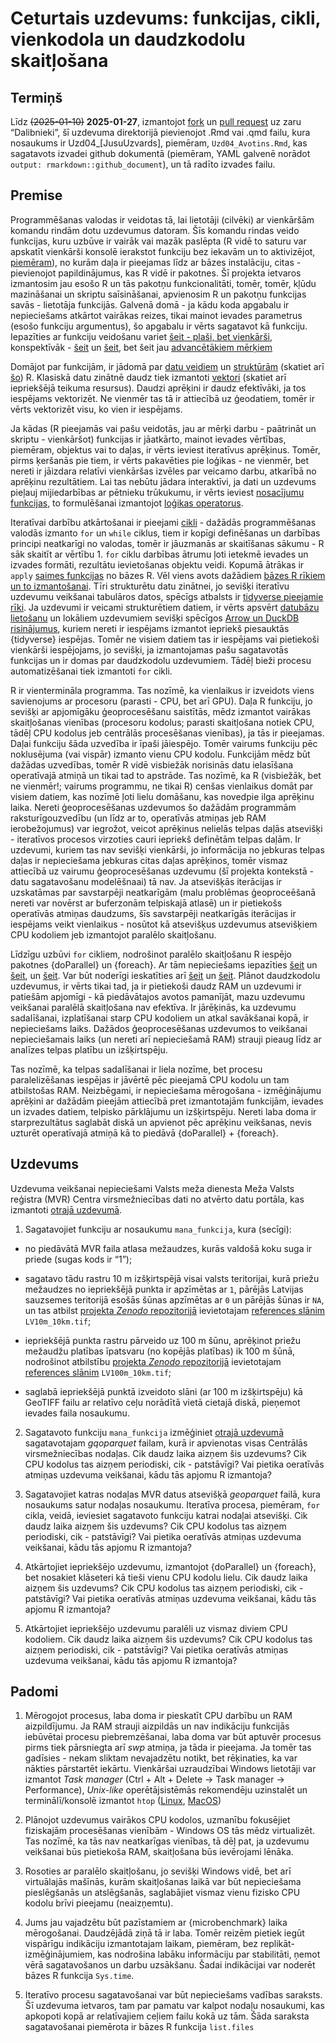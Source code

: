 Ceturtais uzdevums: funkcijas, cikli, vienkodola un daudzkodolu
skaitļošana
================

## Termiņš

Līdz ~~(2025-01-10)~~ **2025-01-27**, izmantojot
[fork](https://docs.github.com/en/pull-requests/collaborating-with-pull-requests/working-with-forks/fork-a-repo)
un [pull
request](https://docs.github.com/en/pull-requests/collaborating-with-pull-requests/proposing-changes-to-your-work-with-pull-requests/creating-a-pull-request-from-a-fork)
uz zaru “Dalibnieki”, šī uzdevuma direktorijā pievienojot .Rmd vai .qmd
failu, kura nosaukums ir Uzd04\_\[JusuUzvards\], piemēram,
`Uzd04_Avotins.Rmd`, kas sagatavots izvadei github dokumentā (piemēram,
YAML galvenē norādot `output: rmarkdown::github_document`), un tā radīto
izvades failu.

## Premise

Programmēšanas valodas ir veidotas tā, lai lietotāji (cilvēki) ar
vienkāršām komandu rindām dotu uzdevumus datoram. Šīs komandu rindas
veido funkcijas, kuru uzbūve ir vairāk vai mazāk paslēpta (R vidē to
saturu var apskatīt vienkārši konsolē ierakstot funkciju bez iekavām un
to aktivizējot,
[piemēram](https://intro2r.com/looking-behind-the-curtain.html)), no
kurām daļa ir pieejamas līdz ar bāzes instalāciju, citas - pievienojot
papildinājumus, kas R vidē ir pakotnes. Šī projekta ietvaros izmantosim
jau esošo R un tās pakotņu funkcionalitāti, tomēr, tomēr, kļūdu
mazināšanai un skriptu saīsināšanai, apvienosim R un pakotņu funkcijas
savās - lietotāja funkcijās. Galvenā domā - ja kādu koda apgabalu ir
nepieciešams atkārtot vairākas reizes, tikai mainot ievades parametrus
(esošo funkciju argumentus), šo apgabalu ir vērts sagatavot kā funkciju.
Iepazīties ar funkciju veidošanu variet [šeit - plaši, bet
vienkārši](https://intro2r.com/functions-in-r.html), konspektīvāk -
[šeit](https://r4ds.hadley.nz/functions) un
[šeit](https://r4ds.had.co.nz/functions.html), bet šeit jau
[advancētākiem mērķiem](http://adv-r.had.co.nz/Functions.html)

Domājot par funkcijām, ir jādomā par [datu
veidiem](https://intro2r.com/data-types.html) un
[struktūrām](https://intro2r.com/data-structures.html) (skatiet arī
[šo](http://adv-r.had.co.nz/Data-structures.html)) R. Klasiskā datu
zinātnē daudz tiek izmantoti
[vektori](https://r4ds.had.co.nz/vectors.html) (skatiet arī iepriekšējā
teikuma resursus). Daudzi aprēķini ir daudz efektīvāki, ja tos iespējams
vektorizēt. Ne vienmēr tas tā ir attiecībā uz ģeodatiem, tomēr ir vērts
vektorizēt visu, ko vien ir iespējams.

Ja kādas (R pieejamās vai pašu veidotās, jau ar mērķi darbu - paātrināt
un skriptu - vienkāršot) funkcijas ir jāatkārto, mainot ievades
vērtības, piemēram, objektus vai to daļas, ir vērts ieviest iteratīvus
aprēķinus. Tomēr, pirms ķeršanās pie tiem, ir vērts pakavēties pie
loģikas - ne vienmēr, bet nereti ir jāizdara relatīvi vienkāršas izvēles
par veicamo darbu, atkarībā no aprēķinu rezultātiem. Lai tas nebūtu
jādara interaktīvi, ja dati un uzdevums pieļauj mijiedarbības ar
pētnieku trūkukumu, ir vērts ieviest [nosacījumu
funkcijas](https://intro2r.com/conditional-statements.html), to
formulēšanai izmantojot [loģikas
operatorus](https://intro2r.com/combining-logical-operators.html).

Iteratīvai darbību atkārtošanai ir pieejami
[cikli](https://intro2r.com/loops.html) - dažādās programmēšanas valodās
izmanto `for` un `while` ciklus, tiem ir kopīgi definēšanas un darbības
principi neatkarīgi no valodas, tomēr ir jāuzmanās ar skaitīšanas
sākumu - R sāk skaitīt ar vērtību 1. `for` ciklu darbības ātrumu ļoti
ietekmē ievades un izvades formāti, rezultātu ievietošanas objektu
veidi. Kopumā ātrākas ir `apply` [saimes
funkcijas](https://intro2r.com/loops.html#if-not-loops-then-what) no
bāzes R. Vēl viens avots dažādiem [bāzes R rīkiem un to
izmantošanai](https://r4ds.hadley.nz/base-r). Tīri strukturētu datu
zinātnei, jo sevišķi iteratīvu uzdevumu veikšanai tabulāros datos,
spēcīgs atbalsts ir [tidyverse pieejamie
rīki](https://r4ds.hadley.nz/iteration). Ja uzdevumi ir veicami
strukturētiem datiem, ir vērts apsvērt [datubāzu
lietošanu](https://r4ds.hadley.nz/databases) un lokāliem uzdevumiem
sevišķi spēcīgos [Arrow un DuckDB
risinājumus](https://r4ds.hadley.nz/arrow), kuriem nereti ir iespējams
izmantot iepriekš piesauktās {tidyverse} iespējas. Tomēr ne visiem
datiem tas ir iespējams vai pietiekoši vienkārši iespējojams, jo
sevišķi, ja izmantojamas pašu sagatavotās funkcijas un ir domas par
daudzkodolu uzdevumiem. Tādēļ bieži procesu automatizēšanai tiek
izmantoti `for` cikli.

R ir vientermināla programma. Tas nozīmē, ka vienlaikus ir izveidots
viens savienojums ar procesoru (parasti - CPU, bet arī GPU). Daļa R
funkciju, jo sevišķi ar apjomīgāku ģeoprocesēšanu saistītās, mēdz
izmantot vairākas skaitļošanas vienības (procesoru kodolus; parasti
skaitļošana notiek CPU, tādēļ CPU kodolus jeb centrālās procesēšanas
vienības), ja tās ir pieejamas. Daļai funkciju šāda uzvedība ir īpaši
jāiespējo. Tomēr vairums funkciju pēc noklusējuma (vai vispār) izmanto
vienu CPU kodolu. Funkcijām mēdz būt dažādas uzvedības, tomēr R vidē
visbiežāk norisinās datu ielasīšana operatīvajā atmiņā un tikai tad to
apstrāde. Tas nozīmē, ka R (visbiežāk, bet ne vienmēr!; vairums
programmu, ne tikai R) cenšas vienlaikus domāt par visiem datiem, kas
nozīmē ļoti lielu domāšanu, kas novedpie ilga aprēķinu laika. Nereti
ģeoprocesēšanas uzdevumos šo dažādām programmām raksturīgouzvedību (un
līdz ar to, operatīvās atmiņas jeb RAM ierobežojumus) var iegrožot,
veicot aprēķinus nelielās telpas daļās atsevišķi - iteratīvos procesos
virzoties cauri iepriekš definētām telpas daļām. Ir uzdevumi, kuriem tas
nav sevišķi vienkārši, jo informācija no jebkuras telpas daļas ir
nepieciešama jebkuras citas daļas aprēķinos, tomēr vismaz attiecībā uz
vairumu ģeoprocesēšanas uzdevumu (šī projekta kontekstā - datu
sagatavošanu modelēšnaai) tā nav. Ja atsevišķās iterācijas ir uzskatāmas
par savstarpēji neatkarīgām (malu problēmas ģeoproceēšanā nereti var
novērst ar buferzonām telpiskajā atlasē) un ir pietiekošs operatīvās
atmiņas daudzums, šīs savstarpēji neatkarīgās iterācijas ir iespējams
veikt vienlaikus - nosūtot kā atsevišķus uzdevumus atsevišķiem CPU
kodoliem jeb izmantojot paralēlo skaitļošanu.

Līdzīgu uzbūvi `for` cikliem, nodrošinot paralēlo skaitļošanu R iespējo
pakotnes {doParallel} un {foreach}. Ar tām nepieciešams iepazīties
[šeit](https://cran.r-project.org/web/packages/doParallel/vignettes/gettingstartedParallel.pdf)
un
[šeit](https://cran.r-project.org/web/packages/foreach/vignettes/foreach.html),
un
[šeit](https://unc-libraries-data.github.io/R-Open-Labs/Extras/Parallel/foreach.html).
Var būt noderīgi ieskatīties arī
[šeit](https://privefl.github.io/blog/a-guide-to-parallelism-in-r/) un
[šeit](http://pablobarbera.com/ECPR-SC105/code/02-parallel-computing.html).
Plānot daudzkodolu uzdevumus, ir vērts tikai tad, ja ir pietiekoši daudz
RAM un uzdevumi ir patiešām apjomīgi - kā piedāvātajos avotos pamanījāt,
mazu uzdevumu veikšanai paralēlā skaitļošana nav efektīva. Ir jārēķinās,
ka uzdevumu sadalīšanai, izplatīšanai starp CPU kodoliem un atkal
savākšanai kopā, ir nepieciešams laiks. Dažādos ģeoprocesēšanas
uzdevumos to veikšanai nepieciešamais laiks (un nereti arī nepieciešamā
RAM) strauji pieaug līdz ar analīzes telpas platību un izšķirtspēju.

Tas nozīmē, ka telpas sadalīšanai ir liela nozīme, bet procesu
paralelizēšanas iespējas ir jāvērtē pēc pieejamā CPU kodolu un tam
atbilstošas RAM. Neizbēgami, ir nepieciešama mērogošana - izmēģinājumu
aprēķini ar dažādām pieejām attiecībā pret izmantotajām funkcijām,
ievades un izvades datiem, telpisko pārklājumu un izšķirtspēju. Nereti
laba doma ir starprezultātus saglabāt diskā un apvienot pēc aprēķinu
veikšanas, nevis uzturēt operatīvajā atmiņā kā to piedāvā {doParallel} +
{foreach}.

## Uzdevums

Uzdevuma veikšanai nepieciešami Valsts meža dienesta Meža Valsts
reģistra (MVR) Centra virsmežniecības dati no atvērto datu portāla, kas
izmantoti [otrajā uzdevumā](./Uzd02/Uzdevums02.md).

1.  Sagatavojiet funkciju ar nosaukumu `mana_funkcija`, kura (secīgi):

- no piedāvātā MVR faila atlasa mežaudzes, kurās valdošā koku suga ir
  priede (sugas kods ir “1”);

- sagatavo tādu rastru 10 m izšķirtspējā visai valsts teritorijai, kurā
  priežu mežaudzes no iepriekšējā punkta ir apzīmētas ar `1`, pārējās
  Latvijas sauzsemes teritorijā esošās šūnas apzīmētas ar `0` un pārējās
  šūnas ir `NA`, un tas atbilst [projekta *Zenodo*
  repozitorijā](https://zenodo.org/communities/hiqbiodiv/records?q=&l=list&p=1&s=10&sort=newest)
  ievietotajam [references slānim](https://zenodo.org/records/14497070)
  `LV10m_10km.tif`;

- iepriekšējā punkta rastru pārveido uz 100 m šūnu, aprēķinot priežu
  mežaudžu platības īpatsvaru (no kopējās platības) ik 100 m šūnā,
  nodrošinot atbilstību [projekta *Zenodo*
  repozitorijā](https://zenodo.org/communities/hiqbiodiv/records?q=&l=list&p=1&s=10&sort=newest)
  ievietotajam [references slānim](https://zenodo.org/records/14497070)
  `LV100m_10km.tif`;

- saglabā iepriekšējā punktā izveidoto slāni (ar 100 m izšķirtspēju) kā
  GeoTIFF failu ar relatīvo ceļu norādītā vietā cietajā diskā, pieņemot
  ievades faila nosaukumu.

2.  Sagatavoto funkciju `mana_funkcija` izmēģiniet [otrajā
    uzdevumā](./Uzd02/Uzdevums02.md) sagatavotajam *gqoparquet* failam,
    kurā ir apvienotas visas Centrālās virsmežniecības nodaļas. Cik
    daudz laika aizņem šis uzdevums? Cik CPU kodolus tas aizņem
    periodiski, cik - patstāvīgi? Vai pietika oeratīvās atmiņas uzdevuma
    veikšanai, kādu tās apjomu R izmantoja?

3.  Sagatavojiet katras nodaļas MVR datus atsevišķā *geoparquet* failā,
    kura nosaukums satur nodaļas nosaukumu. Iteratīva procesa, piemēram,
    `for` cikla, veidā, ieviesiet sagatavoto funkciju katrai nodaļai
    atsevišķi. Cik daudz laika aizņem šis uzdevums? Cik CPU kodolus tas
    aizņem periodiski, cik - patstāvīgi? Vai pietika oeratīvās atmiņas
    uzdevuma veikšanai, kādu tās apjomu R izmantoja?

4.  Atkārtojiet iepriekšējo uzdevumu, izmantojot {doParallel} un
    {foreach}, bet nosakiet klāseteri kā tieši vienu CPU kodolu lielu.
    Cik daudz laika aizņem šis uzdevums? Cik CPU kodolus tas aizņem
    periodiski, cik - patstāvīgi? Vai pietika oeratīvās atmiņas uzdevuma
    veikšanai, kādu tās apjomu R izmantoja?

5.  Atkārtojiet iepriekšējo uzdevumu paralēli uz vismaz diviem CPU
    kodoliem. Cik daudz laika aizņem šis uzdevums? Cik CPU kodolus tas
    aizņem periodiski, cik - patstāvīgi? Vai pietika oeratīvās atmiņas
    uzdevuma veikšanai, kādu tās apjomu R izmantoja?

## Padomi

1.  Mērogojot procesus, laba doma ir pieskatīt CPU darbību un RAM
    aizpildījumu. Ja RAM strauji aizpildās un nav indikāciju funkcijās
    iebūvētai procesu piebremzēšanai, laba doma var būt aptuvēr procesus
    pirms tiek pārsniegta arī *swp* atmiņa, ja tāda ir pieejama. Ja
    tomēr tas gadīsies - nekam sliktam nevajadzētu notikt, bet
    rēķinaties, ka var nākties pārstartēt iekārtu. Vienkāršai
    uzraudzībai Windows lietotāji var izmantot *Task manager* (Ctrl +
    Alt + Delete -\> Task manager -\> Performance), *Unix-like*
    operētājsistēmās rekomendēju uzinstalēt un terminālī/konsolē
    izmantot `htop` ([Linux](https://itsfoss.com/use-htop/),
    [MacOS](https://www.cyberciti.biz/faq/install-htop-on-macos-unix-desktop-running-macbook-pro/))

2.  Plānojot uzdevumus vairākos CPU kodolos, uzmanību fokusējiet
    fiziskajām procesēšanas vienībām - Windows OS tās mēdz virtualizēt.
    Tas nozīmē, ka tās nav neatkarīgas vienības, tā dēļ pat, ja uzdevumu
    veikšanai būs pietiekoša RAM, skaitļošana būs ievērojami lēnāka.

3.  Rosoties ar paralēlo skaitļošanu, jo sevišķi Windows vidē, bet arī
    virtuālajās mašīnās, kurām skaitļošanas laikā var būt nepieciešama
    pieslēgšanās un atslēgšanās, saglabājiet vismaz vienu fizisko CPU
    kodolu brīvi pieejamu (neaizņemtu).

4.  Jums jau vajadzētu būt pazīstamiem ar {microbenchmark} laika
    mērogošanai. Daudzējādā ziņā tā ir laba. Tomēr reizēm pietiek iegūt
    vispārīgu indikāciju izmantotajam laikam, piemēram, bez
    replikāt-izmēģinājumiem, kas nodrošina labāku informāciju par
    stabilitāti, ņemot vērā sagatavošanos un darbu uzsākšanu. Šadai
    indikācijai var noderēt bāzes R funkcija `Sys.time`.

5.  Iteratīvo procesu sagatavošanai var būt nepieciešams vadības
    saraksts. Šī uzdevuma ietvaros, tam par pamatu var kalpot nodaļu
    nosaukumi, kas apkopoti kopā ar relatīvajiem ceļiem failu kokā uz
    tām. Šāda saraksta sagatavošanai piemērota ir bāzes R funkcija
    `list.files`
